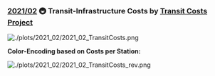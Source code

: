 ### [2021/02](https://github.com/Z3tt/TidyTuesday/tree/master/R/2021/02_TransitCosts.Rmd) 🚇 Transit-Infrastructure Costs by [Transit Costs Project](https://transitcosts.com/)

![./plots/2021_02/2021_02_TransitCosts.png](https://raw.githubusercontent.com/Z3tt/TidyTuesday/master/plots/2021_02/2021_02_TransitCosts.png])

**Color-Encoding based on Costs per Station:**

![./plots/2021_02/2021_02_TransitCosts_rev.png](https://raw.githubusercontent.com/Z3tt/TidyTuesday/master/plots/2021_02/2021_02_TransitCosts_rev.png)
